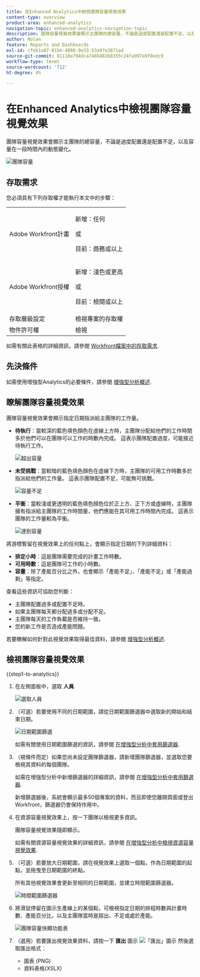 ```yaml
---
title: 在Enhanced Analytics中檢視團隊容量視覺效果
content-type: overview
product-area: enhanced-analytics
navigation-topic: enhanced-analytics-navigation-topic
description: 團隊容量視覺效果會顯示主團隊的總容量，不論是過度配置還是配置不足，以及容量在一段時間內的動態變化。
author: Nolan
feature: Reports and Dashboards
exl-id: cfeb1a87-01be-4088-9e33-53a97e3871ad
source-git-commit: 81118e794dca746b482b8355c24fa997a9f0edc9
workflow-type: tm+mt
source-wordcount: '712'
ht-degree: 4%

---
```


# 在Enhanced Analytics中檢視團隊容量視覺效果

<!-- Audited: 01/2024 -->

團隊容量視覺效果會顯示主團隊的總容量，不論是過度配置還是配置不足，以及容量在一段時間內的動態變化。

![團隊容量](assets/team-capacity.png)

## 存取需求

您必須具有下列存取權才能執行本文中的步驟：

<table style="table-layout:auto"> 
 <col> 
 <col> 
 <tbody> 
  <tr> 
   <td role="rowheader">Adobe Workfront計畫</td> 
   <td>
      <p>新增：任何</p>
      <p>或</p>
      <p>目前：商務或以上</p></td>
  </tr> 
  <tr> 
   <td role="rowheader">Adobe Workfront授權</td>
   <td>
      <p>新增：淺色或更高</p>
      <p>或</p>
      <p>目前：檢閱或以上</p>
   </td>
  </tr> 
  <tr> 
   <td role="rowheader">存取層級設定</td> 
   <td>檢視專案的存取權</td> 
  </tr> 
  <tr> 
   <td role="rowheader">物件許可權</td> 
   <td>檢視 </td> 
  </tr> 
 </tbody> 
</table>

如需有關此表格的詳細資訊，請參閱 [Workfront檔案中的存取需求](/help/quicksilver/administration-and-setup/add-users/access-levels-and-object-permissions/access-level-requirements-in-documentation.md).

## 先決條件

如需使用增強型Analytics的必要條件，請參閱 [增強型分析概述](../enhanced-analytics/enhanced-analytics-overview.md).

## 瞭解團隊容量視覺效果

團隊容量視覺效果會顯示指定日期指派給主團隊的工作量。

* **待執行**：當較深的藍色填色顏色在虛線上方時，主團隊分配給他們的工作時間多於他們可以在團隊可以工作的時數內完成。 這表示團隊配置過度，可能接近待執行工作。

  ![超出容量](assets/team-capacity-over-capacity.png)

* **未受挑戰**：當較暗的藍色填色顏色在虛線下方時，主團隊的可用工作時數多於指派給他們的工作量。 這表示團隊配置不足，可能無可挑戰。

  ![容量不足](assets/team-capacity-under-capacity.png)

* **平衡**：當較淺或更透明的藍色填色顏色位於正上方、正下方或虛線時，主團隊擁有指派給主團隊的工作時間量，他們應能在其可用工作時間內完成。 這表示團隊的工作量較為平衡。

  ![達到容量](assets/team-capacity-at-capacity.png)

將游標暫留在視覺效果上的任何點上，會顯示指定日期的下列詳細資料：

* **排定小時**：這是團隊需要完成的計畫工作時數。
* **可用時數**：這是團隊可工作的小時數。
* **容量**：除了產能百分比之外，也會顯示「產能不足」、「產能不足」或「產能過剩」等指定。

查看這些資訊可協助您判斷：

* 主團隊配置過多或配置不足時。
* 如果主團隊每天都分配過多或分配不足。
* 主團隊每天的工作負載是否維持一致。
* 您的新工作是否造成產能問題。

若要瞭解如何針對此視覺效果取得最佳資料，請參閱 [增強型分析概述](../enhanced-analytics/enhanced-analytics-overview.md).

## 檢視團隊容量視覺效果

{{step1-to-analytics}}

1. 在左側面板中，選取 **人員**.

   ![選取人員](assets/people-area-cropped-qs-350x276.png)

1. （可選）若要使用不同的日期範圍，請從日期範圍篩選器中選取新的開始和結束日期。

   ![日期範圍篩選](assets/filters-select-date-range-350x344.png)

   如需有關使用日期範圍篩選的資訊，請參閱 [在增強型分析中套用篩選器](../enhanced-analytics/use-enhanced-analytics-filters.md).

1. （視條件而定）如果您尚未設定團隊篩選器，請新增團隊篩選器，並選取您要檢視其資料的每個團隊。

   如需在增強型分析中新增篩選器的詳細資訊，請參閱 [在增強型分析中套用篩選器](../enhanced-analytics/use-enhanced-analytics-filters.md).

   新增篩選器後，系統會顯示最多50個專案的資料，而且即使您離開頁面或登出Workfront，篩選器仍會保持作用中。

1. 在資源容量視覺效果上，按一下團隊以檢視更多資訊。

   團隊容量視覺效果隨即顯示。

   如需有關資源容量視覺效果的詳細資訊，請參閱 [在增強型分析中檢視資源容量視覺效果](../enhanced-analytics/resource-capacity-overview.md).

1. （可選）若要放大日期範圍，請在視覺效果上選取一個點，作為日期範圍的起點，並拖曳至日期範圍的終點。

   所有其他視覺效果會更新至相同的日期範圍，並建立時間範圍篩選器。

   ![時間範圍篩選器](assets/timeframe-filter-350x220.png)

1. 將滑鼠停留在圖示生產線上的某個點，可檢視指定日期的排程時數與計畫時數、產能百分比，以及主團隊當時是超出、不足或處於產能。

   ![團隊容量快顯功能表](assets/team-capacity-capacity-pop-up-350x351.png)

1. （選用）若要匯出視覺效果資料，請按一下 **匯出** 圖示 ![「匯出」圖示](assets/export.png) 然後選取匯出格式：

   * 圖表 (PNG)
   * 資料表格(XSLX)

